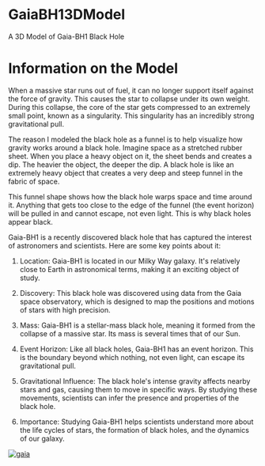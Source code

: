 # GaiaBH13DModel
A 3D Model of Gaia-BH1 Black Hole <br>

# Information on the Model
When a massive star runs out of fuel, it can no longer support itself against the force of gravity. This causes the star to collapse under its own weight. During this collapse, the core of the star gets compressed to an extremely small point, known as a singularity. This singularity has an incredibly strong gravitational pull.

The reason I modeled the black hole as a funnel is to help visualize how gravity works around a black hole. Imagine space as a stretched rubber sheet. When you place a heavy object on it, the sheet bends and creates a dip. The heavier the object, the deeper the dip. A black hole is like an extremely heavy object that creates a very deep and steep funnel in the fabric of space.

This funnel shape shows how the black hole warps space and time around it. Anything that gets too close to the edge of the funnel (the event horizon) will be pulled in and cannot escape, not even light. This is why black holes appear black.

Gaia-BH1 is a recently discovered black hole that has captured the interest of astronomers and scientists. Here are some key points about it:

1. Location: Gaia-BH1 is located in our Milky Way galaxy. It's relatively close to Earth in astronomical terms, making it an exciting object of study.

2. Discovery: This black hole was discovered using data from the Gaia space observatory, which is designed to map the positions and motions of stars with high precision.

3. Mass: Gaia-BH1 is a stellar-mass black hole, meaning it formed from the collapse of a massive star. Its mass is several times that of our Sun.

4. Event Horizon: Like all black holes, Gaia-BH1 has an event horizon. This is the boundary beyond which nothing, not even light, can escape its gravitational pull.

5. Gravitational Influence: The black hole's intense gravity affects nearby stars and gas, causing them to move in specific ways. By studying these movements, scientists can infer the presence and properties of the black hole.

6. Importance: Studying Gaia-BH1 helps scientists understand more about the life cycles of stars, the formation of black holes, and the dynamics of our galaxy.

<a href="https://imgbb.com/"><img src="https://i.ibb.co/93ZkQnc/gaia.png" alt="gaia" border="0"></a>
